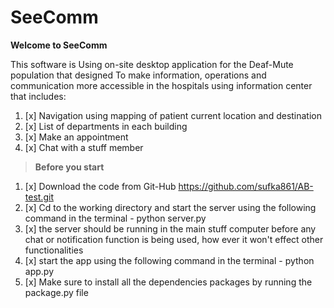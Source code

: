 # SeeComm

**Welcome to SeeComm**

This software is Using on-site desktop application for the Deaf-Mute population that designed To make information,
operations and communication more accessible in the hospitals using information center that includes:
1. [x] Navigation using mapping of patient current location and destination
2. [x] List of departments in each building
3. [x] Make an appointment
4. [x] Chat with a stuff member 

 > **Before you start**
1. [x] Download the code from Git-Hub https://github.com/sufka861/AB-test.git
2. [x] Cd to the working directory and start the server using the following command in the terminal - python server.py
3. [x] the server should be running in the main stuff computer before any chat or notification function is being used,
       how ever it won't effect other functionalities
5. [x] start the app using the following command in the terminal - python app.py
6. [x] Make sure to install all the dependencies packages by running the package.py file
